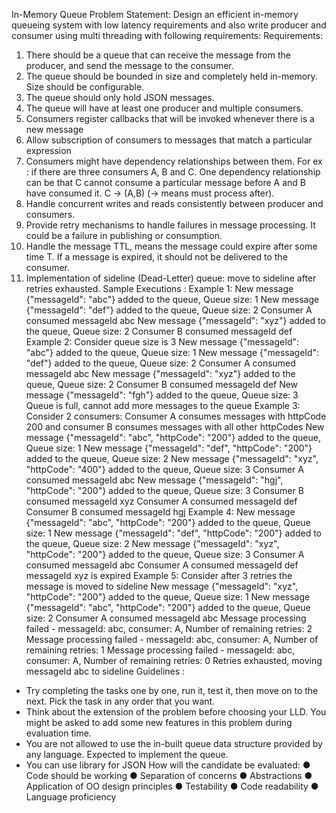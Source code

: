 In-Memory Queue
Problem Statement:
Design an efficient in-memory queueing system with low latency requirements and also write
producer and consumer using multi threading with following requirements:
Requirements:
1. There should be a queue that can receive the message from the producer, and send the
   message to the consumer.
2. The queue should be bounded in size and completely held in-memory. Size should be
   configurable.
3. The queue should only hold JSON messages.
4. The queue will have at least one producer and multiple consumers.
5. Consumers register callbacks that will be invoked whenever there is a new message
6. Allow subscription of consumers to messages that match a particular expression
7. Consumers might have dependency relationships between them.
   For ex :
   if there are three consumers A, B and C. One dependency relationship can be that C
   cannot consume a particular message before A and B have consumed it.
   C -> (A,B) (-> means must process after).
8. Handle concurrent writes and reads consistently between producer and consumers.
9. Provide retry mechanisms to handle failures in message processing. It could be a failure
   in publishing or consumption.
10. Handle the message TTL, means the message could expire after some time T. If a
    message is expired, it should not be delivered to the consumer.
11. Implementation of sideline (Dead-Letter) queue: move to sideline after retries exhausted.
    Sample Executions :
    Example 1:
    New message {"messageId": "abc"} added to the queue, Queue size: 1
    New message {"messageId": "def"} added to the queue, Queue size: 2
    Consumer A consumed messageId abc
    New message {"messageId": "xyz"} added to the queue, Queue size: 2
    Consumer B consumed messageId def
    Example 2: Consider queue size is 3
    New message {"messageId": "abc"} added to the queue, Queue size: 1
    New message {"messageId": "def"} added to the queue, Queue size: 2
    Consumer A consumed messageId abc
    New message {"messageId": "xyz"} added to the queue, Queue size: 2
    Consumer B consumed messageId def
    New message {"messageId": "fgh"} added to the queue, Queue size: 3
    Queue is full, cannot add more messages to the queue
    Example 3: Consider 2 consumers: Consumer A consumes messages with httpCode 200 and
    consumer B consumes messages with all other httpCodes
    New message {"messageId": "abc", "httpCode": "200"} added to the queue, Queue size: 1
    New message {"messageId": "def", "httpCode": "200"} added to the queue, Queue size: 2
    New message {"messageId": "xyz", "httpCode": "400"} added to the queue, Queue size: 3
    Consumer A consumed messageId abc
    New message {"messageId": "hgj", "httpCode": "200"} added to the queue, Queue size: 3
    Consumer B consumed messageId xyz
    Consumer A consumed messageId def
    Consumer B consumed messageId hgj
    Example 4:
    New message {"messageId": "abc", "httpCode": "200"} added to the queue, Queue size: 1
    New message {"messageId": "def", "httpCode": "200"} added to the queue, Queue size: 2
    New message {"messageId": "xyz", "httpCode": "200"} added to the queue, Queue size: 3
    Consumer A consumed messageId abc
    Consumer A consumed messageId def
    messageId xyz is expired
    Example 5: Consider after 3 retries the message is moved to sideline
    New message {"messageId": "xyz", "httpCode": "200"} added to the queue, Queue size: 1
    New message {"messageId": "abc", "httpCode": "200"} added to the queue, Queue size: 2
    Consumer A consumed messageId abc
    Message processing failed - messageId: abc, consumer: A, Number of remaining retries: 2
    Message processing failed - messageId: abc, consumer: A, Number of remaining retries: 1
    Message processing failed - messageId: abc, consumer: A, Number of remaining retries: 0
    Retries exhausted, moving messageId abc to sideline
    Guidelines :
- Try completing the tasks one by one, run it, test it, then move on to the next. Pick the
  task in any order that you want.
- Think about the extension of the problem before choosing your LLD. You might be asked
  to add some new features in this problem during evaluation time.
- You are not allowed to use the in-built queue data structure provided by any language.
  Expected to implement the queue.
- You can use library for JSON
  How will the candidate be evaluated:
  ● Code should be working
  ● Separation of concerns
  ● Abstractions
  ● Application of OO design principles
  ● Testability
  ● Code readability
  ● Language proficiency